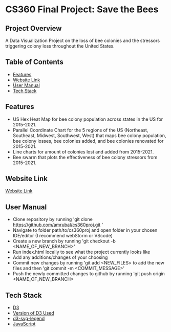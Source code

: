 # CS360 Final Project: Save the Bees

## Project Overview
A Data Visualization Project on the loss of bee colonies and the stressors triggering colony loss throughout the United States.

## Table of Contents
- [Features](#Features)
- [Website Link](#Website-Link)
- [User Manual](#User-Manual)
- [Tech Stack](#Tech-Stack)

## Features
- US Hex Heat Map for bee colony population across states in the US for 2015-2021. 
- Parallel Coordinate Chart for the 5 regions of the US (Northeast, Southeast, Midwest, Southwest, West) that maps bee colony population, bee colony losses, bee colonies added, and bee colonies renovated for 2015-2021.
- Line charts for amount of colonies lost and added from 2015-2021.
- Bee swarm that plots the effectiveness of bee colony stressors from 2015-2021. 

## Website Link
[Website Link](https://amrubal.github.io/cs360proj/)

## User Manual
- Clone repository by running 'git clone https://github.com/amrubal/cs360proj.git '
- Navigate to folder path/to/cs360proj and open folder in your chosen IDE/editor (I recommend webStorm or VScode)
- Create a new branch by running 'git checkout -b <NAME_OF_NEW_BRANCH>'
- Run index.html locally to see what the project currently looks like 
- Add any additions/changes of your choosing 
- Commit new changes by running 'git add <NEW_FILES> to add the new files and then 'git commit -m <COMMIT_MESSAGE>' 
- Push the newly committed changes to github by running 'git push origin <NAME_OF_NEW_BRANCH>

## Tech Stack
- [D3](https://d3js.org)   
- [Version of D3 Used](https://d3js.org/d3.v4.js) 
- [d3-svg-legend](https://d3-legend.susielu.com)
- [JavaScript](https://www.javascript.com)





